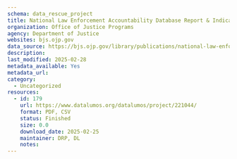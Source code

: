 ```yaml
---
schema: data_rescue_project 
title: National Law Enforcement Accountability Database Report & Indicators, 2018–2023
organization: Office of Justice Programs
agency: Department of Justice
websites: bjs.ojp.gov
data_source: https://bjs.ojp.gov/library/publications/national-law-enforcement-accountability-database-2018-2023
description: 
last_modified: 2025-02-28
metadata_available: Yes
metadata_url: 
category:
  - Uncategorized
resources:
  - id: 179
    url: https://www.datalumos.org/datalumos/project/221044/
    format: PDF, CSV
    status: Finished
    size: 0.0
    download_date: 2025-02-25
    maintainer: DRP, DL
    notes: 
---
```

